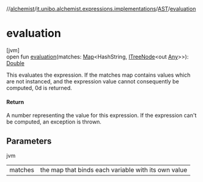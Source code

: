 //[alchemist](../../../index.md)/[it.unibo.alchemist.expressions.implementations](../index.md)/[AST](index.md)/[evaluation](evaluation.md)

# evaluation

[jvm]\
open fun [evaluation](evaluation.md)(matches: [Map](https://docs.oracle.com/javase/8/docs/api/java/util/Map.html)<HashString, [ITreeNode](../../it.unibo.alchemist.expressions.interfaces/-i-tree-node/index.md)<out [Any](https://kotlinlang.org/api/latest/jvm/stdlib/kotlin/-any/index.html)>>): [Double](https://kotlinlang.org/api/latest/jvm/stdlib/kotlin/-double/index.html)

This evaluates the expression. If the matches map contains values which are not instanced, and the expression value cannot consequently be computed, 0d is returned.

#### Return

A number representing the value for this expression. If the expression can't be computed, an exception is thrown.

## Parameters

jvm

| | |
|---|---|
| matches | the map that binds each variable with its own value |
